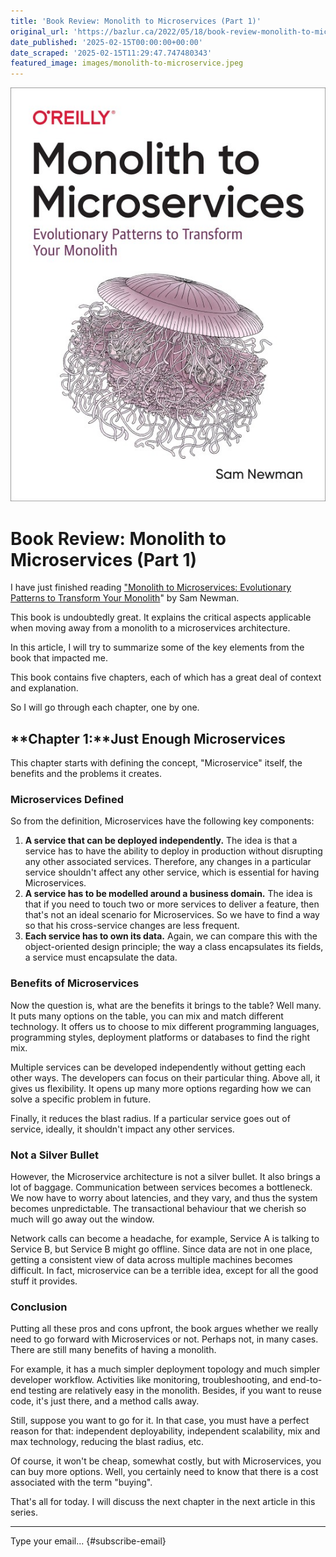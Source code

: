 ```yaml
---
title: 'Book Review: Monolith to Microservices (Part 1)'
original_url: 'https://bazlur.ca/2022/05/18/book-review-monolith-to-microservices-part-1/'
date_published: '2025-02-15T00:00:00+00:00'
date_scraped: '2025-02-15T11:29:47.747480343'
featured_image: images/monolith-to-microservice.jpeg
---
```


![](images/monolith-to-microservice.jpeg)

Book Review: Monolith to Microservices (Part 1)
===============================================

I have just finished reading ["Monolith to Microservices: Evolutionary Patterns to Transform Your Monolith](https://www.amazon.ca/Monolith-Microservices-Evolutionary-Patterns-Transform/dp/1492047848)" by Sam Newman.

This book is undoubtedly great. It explains the critical aspects applicable when moving away from a monolith to a microservices architecture.

In this article, I will try to summarize some of the key elements from the book that impacted me.

This book contains five chapters, each of which has a great deal of context and explanation.

So I will go through each chapter, one by one.

**Chapter 1:**Just Enough Microservices
---------------------------------------

This chapter starts with defining the concept, "Microservice" itself, the benefits and the problems it creates.

### Microservices Defined

So from the definition, Microservices have the following key components:

1. **A service that can be deployed independently.** The idea is that a service has to have the ability to deploy in production without disrupting any other associated services. Therefore, any changes in a particular service shouldn't affect any other service, which is essential for having Microservices.
2. **A service has to be modelled around a business domain.** The idea is that if you need to touch two or more services to deliver a feature, then that's not an ideal scenario for Microservices. So we have to find a way so that his cross-service changes are less frequent.
3. **Each service has to own its data.** Again, we can compare this with the object-oriented design principle; the way a class encapsulates its fields, a service must encapsulate the data.

### Benefits of Microservices

Now the question is, what are the benefits it brings to the table? Well many. It puts many options on the table, you can mix and match different technology. It offers us to choose to mix different programming languages, programming styles, deployment platforms or databases to find the right mix.

Multiple services can be developed independently without getting each other ways. The developers can focus on their particular thing. Above all, it gives us flexibility. It opens up many more options regarding how we can solve a specific problem in future.

Finally, it reduces the blast radius. If a particular service goes out of service, ideally, it shouldn't impact any other services.

### Not a Silver Bullet

However, the Microservice architecture is not a silver bullet. It also brings a lot of baggage. Communication between services becomes a bottleneck. We now have to worry about latencies, and they vary, and thus the system becomes unpredictable. The transactional behaviour that we cherish so much will go away out the window.

Network calls can become a headache, for example, Service A is talking to Service B, but Service B might go offline. Since data are not in one place, getting a consistent view of data across multiple machines becomes difficult. In fact, microservice can be a terrible idea, except for all the good stuff it provides.

### Conclusion

Putting all these pros and cons upfront, the book argues whether we really need to go forward with Microservices or not. Perhaps not, in many cases. There are still many benefits of having a monolith.

For example, it has a much simpler deployment topology and much simpler developer workflow. Activities like monitoring, troubleshooting, and end-to-end testing are relatively easy in the monolith. Besides, if you want to reuse code, it's just there, and a method calls away.

Still, suppose you want to go for it. In that case, you must have a perfect reason for that: independent deployability, independent scalability, mix and max technology, reducing the blast radius, etc.

Of course, it won't be cheap, somewhat costly, but with Microservices, you can buy more options. Well, you certainly need to know that there is a cost associated with the term "buying".

That's all for today. I will discuss the next chapter in the next article in this series.  

*** ** * ** ***

Type your email... {#subscribe-email}
